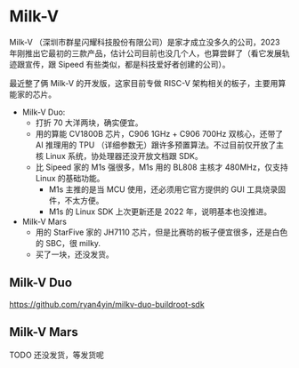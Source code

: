 # Milk-V

Milk-V （深圳市群星闪耀科技股份有限公司）是家才成立没多久的公司，2023 年刚推出它最初的三款产品，估计公司目前也没几个人，也算尝鲜了（看它发展轨迹跟宣传，跟 Sipeed 有些类似，都是科技爱好者创建的公司）。

最近整了俩 Milk-V 的开发版，这家目前专做 RISC-V 架构相关的板子，主要用算能家的芯片。

- Milk-V Duo:
  - 打折 70 大洋两块，确实便宜。
  - 用的算能 CV1800B 芯片，C906 1GHz + C906 700Hz 双核心，还带了 AI 推理用的 TPU （详细参数无）跟许多预置算法。不过目前仅开放了主核 Linux 系统，协处理器还没开放文档跟 SDK。
  - 比 Sipeed 家的 M1s 强很多，M1s 用的 BL808 主核才 480MHz，仅支持 Linux 的基础功能。
    - M1s 主推的是当 MCU 使用，还必须用它官方提供的 GUI 工具烧录固件，不太方便。
    - M1s 的 Linux SDK 上次更新还是 2022 年，说明基本也没推进。
- Milk-V Mars
  - 用的 StarFive 家的 JH7110 芯片，但是比赛昉的板子便宜很多，还是白色的 SBC，很 milky.
  - 买了一块，还没发货。


## Milk-V Duo

https://github.com/ryan4yin/milkv-duo-buildroot-sdk

## Milk-V Mars

TODO 还没发货，等发货呢